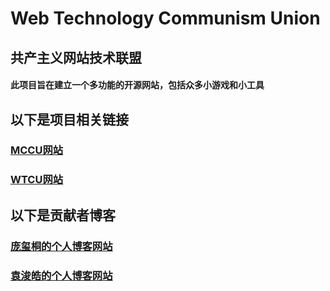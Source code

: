 # Web Technology Communism Union
## 共产主义网站技术联盟
#### 此项目旨在建立一个多功能的开源网站，包括众多小游戏和小工具
## 以下是项目相关链接
### [MCCU网站](https://github.com/PangXitong/Minecraft-Communism-Union-Official-Website)
### [WTCU网站](https://wtcu.github.io)
## 以下是贡献者博客
### [庞玺桐的个人博客网站](https://pangxitong.github.io)
### [袁浚皓的个人博客网站](https://steveandkrepa.github.io/?)
